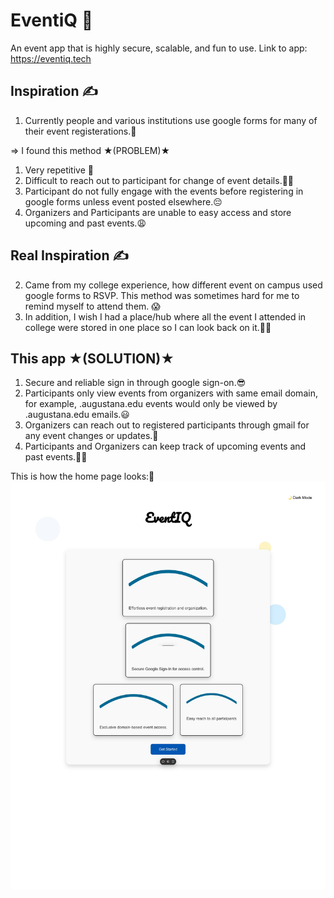 # EventiQ 👑
An event app that is highly secure, scalable, and fun to use.
Link to app: https://eventiq.tech

## Inspiration ✍️

1. Currently people and various institutions use google forms for many of their event registerations.🤔

=> I found this method ★(PROBLEM)★
1. Very repetitive 🙈
2. Difficult to reach out to participant for change of event details.💁🏽
3. Participant do not fully engage with the events before registering in google forms unless event posted elsewhere.😔
4. Organizers and Participants are unable to easy access and store upcoming and past events.😩

## Real Inspiration ✍️

2. Came from my college experience, how different event on campus used google forms to RSVP. This method was sometimes hard for me to remind myself to attend them. 😱
3. In addition, I wish I had a place/hub where all the event I attended in college were stored in one place so I can look back on it.😶‍🌫️

## This app ★(SOLUTION)★ 

1. Secure and reliable sign in through google sign-on.😎
2. Participants only view events from organizers with same email domain, for example, .augustana.edu events would only be viewed by .augustana.edu emails.😃
3. Organizers can reach out to registered participants through gmail for any event changes or updates.👅
4. Participants and Organizers can keep track of upcoming events and past events.💪🏽

This is how the home page looks:👀
![Home Page](./event_home_page.jpg)
